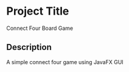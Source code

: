 # Project Title

Connect Four Board Game

## Description

A simple connect four game using JavaFX GUI 

